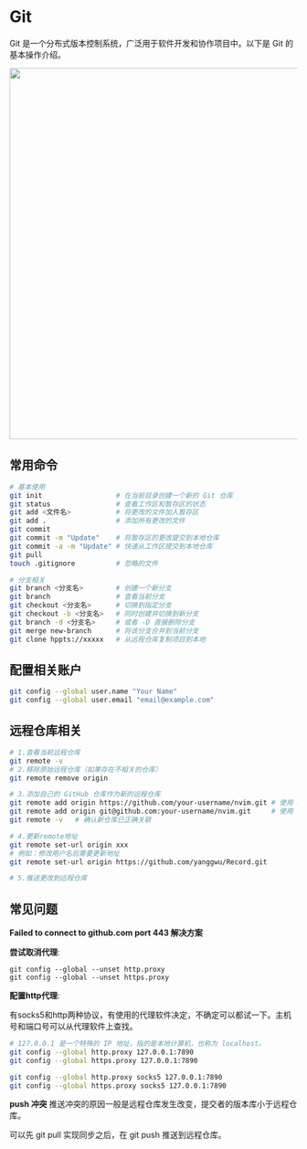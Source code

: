 # Git

Git 是一个分布式版本控制系统，广泛用于软件开发和协作项目中。以下是 Git 的基本操作介绍。

<img src="https://raw.githubusercontent.com/wuayng-owl/Image/main/markdown_image/20231226234933.png" width="650">

## 常用命令

```bash
# 基本使用
git init				  # 在当前目录创建一个新的 Git 仓库
git status			      # 查看工作区和暂存区的状态
git add <文件名>	        # 将更改的文件加入暂存区
git add .		   	      # 添加所有更改的文件
git commit
git commit -m "Update"    # 将暂存区的更改提交到本地仓库
git commit -a -m "Update" # 快速从工作区提交到本地仓库
git pull
touch .gitignore  	      # 忽略的文件

# 分支相关
git branch <分支名>	  	# 创建一个新分支
git branch 				  # 查看当前分支
git checkout <分支名>	    # 切换到指定分支
git checkout -b <分支名> 	# 同时创建并切换到新分支
git branch -d <分支名>  	# 或者 -D 直接删除分支
git merge new-branch 	  # 将该分支合并到当前分支
git clone hppts://xxxxx	  # 从远程仓库复制项目到本地
```

## 配置相关账户

```bash
git config --global user.name "Your Name"
git config --global user.email "email@example.com"
```

## 远程仓库相关

```bash
# 1.查看当前远程仓库
git remote -v
# 2.移除原始远程仓库（如果存在不相关的仓库）
git remote remove origin

# 3.添加自己的 GitHub 仓库作为新的远程仓库
git remote add origin https://github.com/your-username/nvim.git	# 使用 HTTPS
git remote add origin git@github.com:your-username/nvim.git		# 使用 SSH
git remote -v	# 确认新仓库已正确关联

# 4.更新remote地址
git remote set-url origin xxx
# 例如：修改用户名后需要更新地址
git remote set-url origin https://github.com/yanggwu/Record.git

# 5.推送更改到远程仓库

```



## 常见问题

**Failed to connect to github.com port 443 解决方案**

**尝试取消代理**:

```shell
git config --global --unset http.proxy
git config --global --unset https.proxy
```

**配置http代理**: 

有socks5和http两种协议，有使用的代理软件决定，不确定可以都试一下。主机号和端口号可以从代理软件上查找。

```bash
# 127.0.0.1 是一个特殊的 IP 地址，指的是本地计算机，也称为 localhost。
git config --global http.proxy 127.0.0.1:7890
git config --global https.proxy 127.0.0.1:7890

git config --global http.proxy socks5 127.0.0.1:7890
git config --global https.proxy socks5 127.0.0.1:7890
```

**push 冲突**
推送冲突的原因一般是远程仓库发生改变，提交者的版本库小于远程仓库。

可以先 git pull 实现同步之后，在 git push 推送到远程仓库。
